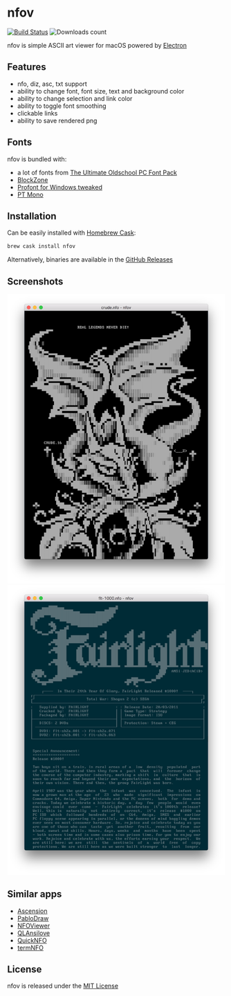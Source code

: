 # nfov

[![Build Status](https://travis-ci.org/nrlquaker/nfov.svg?branch=master)](https://travis-ci.org/nrlquaker/nfov)
![Downloads count](https://img.shields.io/github/downloads/nrlquaker/nfov/total.svg)

nfov is simple ASCII art viewer for macOS powered by [Electron](https://electronjs.org)

## Features

- nfo, diz, asc, txt support
- ability to change font, font size, text and background color
- ability to change selection and link color
- ability to toggle font smoothing
- clickable links
- ability to save rendered png

## Fonts

nfov is bundled with:

- a lot of fonts from [The Ultimate Oldschool PC Font Pack](http://int10h.org/oldschool-pc-fonts)
- [BlockZone](https://github.com/ansilove/BlockZone)
- [Profont for Windows tweaked](http://tobiasjung.name/profont)
- [PT Mono](https://fonts.google.com/specimen/PT+Mono)

## Installation

Can be easily installed with [Homebrew Cask](https://caskroom.github.io):

```sh
brew cask install nfov
```

Alternatively, binaries are available in the [GitHub Releases](https://github.com/nrlquaker/nfov/releases)

## Screenshots

![nfov screenshot](./screenshots/crude.nfo.png)
![nfov screenshot](./screenshots/flt-1000.nfo.png)

## Similar apps

- [Ascension](https://github.com/ansilove/Ascension)
- [PabloDraw](http://picoe.ca/products/pablodraw)
- [NFOViewer](http://blockart.sourceforge.net)
- [QLAnsilove](https://github.com/ansilove/QLAnsilove)
- [QuickNFO](https://github.com/planbnet/QuickNFO)
- [termNFO](https://github.com/phracker/termNFO)

## License

nfov is released under the [MIT License](https://github.com/nrlquaker/nfov/blob/master/LICENSE)
